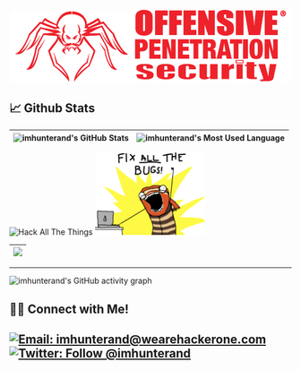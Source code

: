 

<a href="https://github.com/imhunterand/"><img src="https://github.com/imhunterand/imhunterand/blob/main/logo300.png" width="519" height="129"/></a>
## 📈 Github Stats
  
| <img align="center" width="320px" src="https://github-readme-stats-eight-theta.vercel.app/api?username=imhunterand&show_icons=true&hide_border=true&theme=radical&include_all_commits=true&count_private=true" alt="imhunterand's GitHub Stats"> | <img align="center" width="295px" src="https://github-readme-stats-eight-theta.vercel.app/api/top-langs/?username=imhunterand&langs_count=8&layout=compact&hide_border=true&theme=radical" alt="imhunterand's Most Used Language">
| ------------- | ------------- |  
<p align="left">
  <img width="39%" src="https://i.kym-cdn.com/photos/images/original/001/209/715/032.png" alt="Hack All The Things" />
  <img width="39%" src="https://raw.githubusercontent.com/streghstreek/streghstreek/main/fix.png" alt="Fix All The Bugs" />
</p>

| <img width="640px" src="https://github-readme-streak-stats.herokuapp.com/?user=imhunterand&hide_border=true&theme=radical">
| ------------- |

---

![imhunterand's GitHub activity graph](https://activity-graph.herokuapp.com/graph?username=imhunterand&hide_border=true&theme=redical)

## 🤝🏻 Connect with Me!
[![Email: imhunterand@wearehackerone.com](https://img.shields.io/badge/-imhunterand@wearehackerone.com-D14836?style=flat&logo=Gmail&logoColor=white)](mailto:imhunterand@wearehackerone.com)
[![Twitter: Follow @imhunterand](https://img.shields.io/twitter/follow/imhunterand?style=social)](https://twitter.com/imhunterand)
---
